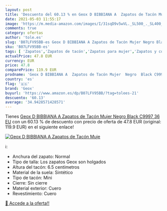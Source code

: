 ```yaml
---
layout: post
title: 'Descuento del 60.13 % en Geox D BIBBIANA A  Zapatos de Tacón Muje'
date: 2021-05-03 11:55:17
image: 'https://m.media-amazon.com/images/I/31sqD9v5wVL._SL500_._SL400_.jpg'
comments: true
category: ofertas
author: 'tole.es'
slug: 'B07LFV95BB-es Geox D BIBBIANA A Zapatos de Tacón Mujer Negro Black C9997...'
sku: 'B07LFV95BB-es'
tags: [ 'Zapatos','Zapatos de tacón','Zapatos para mujer','Zapatos y complementos','geox','zapatos', ]
actualPrice: 47.8 EUR
currency: EUR
price: 47.8
comparePrice: 119.9 EUR
prodname: 'Geox D BIBBIANA A  Zapatos de Tacón Mujer  Negro  Black C9997   36 EU'
country: 'es'
flag: '🇪🇸'
brand: 'Geox'
buyurl: 'https://www.amazon.es/dp/B07LFV95BB/?tag=tolees-21'
descuento: '60.13'
average: '34.9428571428571'
---
```


Tienes [Geox D BIBBIANA A  Zapatos de Tacón Mujer  Negro  Black C9997   36 EU](https://www.amazon.es/dp/B07LFV95BB/?tag=tolees-21) con un 60.13 % de descuento con precio de oferta de 47.8 EUR (original: 119.9 EUR) en el siguiente enlace!

[![Geox D BIBBIANA A  Zapatos de Tacón Muje](https://m.media-amazon.com/images/I/31sqD9v5wVL._SL500_._SL400_.jpg)](https://www.amazon.es/dp/B07LFV95BB/?tag=tolees-21)

ℹ️:

- Anchura del zapato: Normal
- Tipo de talla: Los zapatos Geox son holgados
- Altura del tacón: 6.5 centímetros
- Material de la suela: Sintético
- Tipo de tacón: Mini
- Cierre: Sin cierre
- Material exterior: Cuero
- Revestimiento: Cuero

[🛒 Accede a la oferta!!](https://www.amazon.es/dp/B07LFV95BB/?tag=tolees-21)
